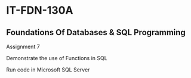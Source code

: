 # IT-FDN-130A
## Foundations Of Databases &amp; SQL Programming
Assignment 7

Demonstrate the use of Functions in SQL

Run code in Microsoft SQL Server
